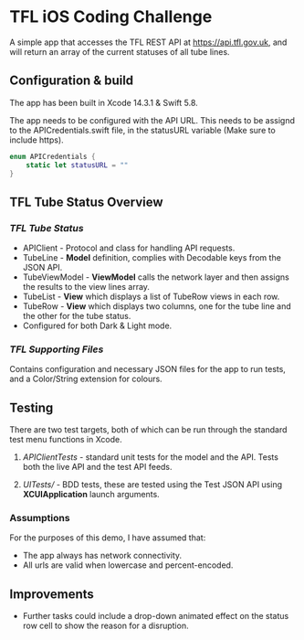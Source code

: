 
# TFL iOS Coding Challenge  #

A simple app that accesses the TFL REST API at https://api.tfl.gov.uk, and will return an array of the current statuses of all tube lines.

##  Configuration & build ##

The app has been built in Xcode 14.3.1 & Swift 5.8.

The app needs to be configured with the API URL. This needs to be assignd to the APICredentials.swift file, in the statusURL variable (Make sure to include https).

```Swift
enum APICredentials {
    static let statusURL = ""
}
```

##  TFL Tube Status Overview ##

### *TFL Tube Status* ###

* APIClient - Protocol and class for handling API requests.
* TubeLine - **Model** definition, complies with Decodable keys from the JSON API.
* TubeViewModel - **ViewModel** calls the network layer and then assigns the results to the view lines array.
* TubeList - **View** which displays a list of TubeRow views in each row.
* TubeRow - **View** which displays two columns, one for the tube line and the other for the tube status.
* Configured for both Dark & Light mode.


### *TFL Supporting Files* ###

Contains configuration and necessary JSON files for the app to run tests, and a Color/String extension for colours.


##  Testing ##

There are two test targets, both of which can be run through the standard test menu functions in Xcode.

1. *APIClientTests* - standard unit tests for the model and the API. Tests both the live API and the test API feeds.

2. *UITests/* - BDD tests, these are tested using the Test JSON API using **XCUIApplication** launch arguments.

### Assumptions ###

For the purposes of this demo, I have assumed that:

* The app always has network connectivity.
* All urls are valid when lowercase and percent-encoded.

## Improvements ##

* Further tasks could include a drop-down animated effect on the status row cell to show the reason for a disruption.

